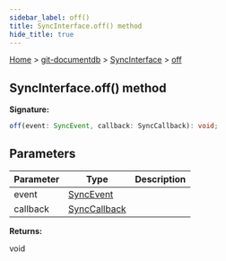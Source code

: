 ```yaml
---
sidebar_label: off()
title: SyncInterface.off() method
hide_title: true
---
```


[Home](./index.md) &gt; [git-documentdb](./git-documentdb.md) &gt; [SyncInterface](./git-documentdb.syncinterface.md) &gt; [off](./git-documentdb.syncinterface.off.md)

## SyncInterface.off() method

<b>Signature:</b>

```typescript
off(event: SyncEvent, callback: SyncCallback): void;
```

## Parameters

|  Parameter | Type | Description |
|  --- | --- | --- |
|  event | [SyncEvent](./git-documentdb.syncevent.md) |  |
|  callback | [SyncCallback](./git-documentdb.synccallback.md) |  |

<b>Returns:</b>

void

